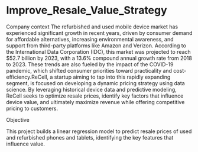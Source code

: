 # Improve_Resale_Value_Strategy

Company context 
The refurbished and used mobile device market has experienced significant growth in recent years, driven by consumer demand for affordable alternatives, increasing environmental awareness, and support from third-party platforms like Amazon and Verizon. According to the International Data Corporation (IDC), this market was projected to reach $52.7 billion by 2023, with a 13.6% compound annual growth rate from 2018 to 2023. These trends are also fueled by the impact of the COVID-19 pandemic, which shifted consumer priorities toward practicality and cost-efficiency.ReCell, a startup aiming to tap into this rapidly expanding segment, is focused on developing a dynamic pricing strategy using data science. By leveraging historical device data and predictive modeling, ReCell seeks to optimize resale prices, identify key factors that influence device value, and ultimately maximize revenue while offering competitive pricing to customers. 

Objective 

 This project builds a linear regression model to predict resale prices of used and refurbished phones and tablets, identifying the key features that influence value.
